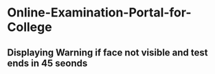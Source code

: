 # Online-Examination-Portal-for-College






<h2>Displaying Warning if face not visible and test ends in 45 seonds</h2>
